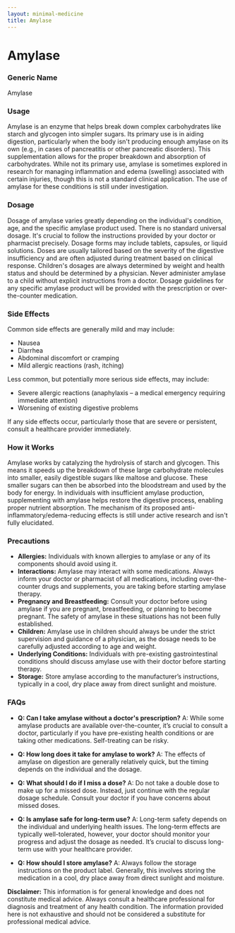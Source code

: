 ```yaml
---
layout: minimal-medicine
title: Amylase
---
```


# Amylase
### Generic Name
Amylase

### Usage
Amylase is an enzyme that helps break down complex carbohydrates like starch and glycogen into simpler sugars.  Its primary use is in aiding digestion, particularly when the body isn't producing enough amylase on its own (e.g., in cases of pancreatitis or other pancreatic disorders).  This supplementation allows for the proper breakdown and absorption of carbohydrates.  While not its primary use, amylase is sometimes explored in research for managing inflammation and edema (swelling) associated with certain injuries, though this is not a standard clinical application.  The use of amylase for these conditions is still under investigation.

### Dosage
Dosage of amylase varies greatly depending on the individual's condition, age, and the specific amylase product used.  There is no standard universal dosage.  It's crucial to follow the instructions provided by your doctor or pharmacist precisely.  Dosage forms may include tablets, capsules, or liquid solutions.  Doses are usually tailored based on the severity of the digestive insufficiency and are often adjusted during treatment based on clinical response.  Children's dosages are always determined by weight and health status and should be determined by a physician.  Never administer amylase to a child without explicit instructions from a doctor.  Dosage guidelines for any specific amylase product will be provided with the prescription or over-the-counter medication.

### Side Effects
Common side effects are generally mild and may include:

* Nausea
* Diarrhea
* Abdominal discomfort or cramping
* Mild allergic reactions (rash, itching)


Less common, but potentially more serious side effects, may include:


* Severe allergic reactions (anaphylaxis – a medical emergency requiring immediate attention)
* Worsening of existing digestive problems


If any side effects occur, particularly those that are severe or persistent, consult a healthcare provider immediately.

### How it Works
Amylase works by catalyzing the hydrolysis of starch and glycogen.  This means it speeds up the breakdown of these large carbohydrate molecules into smaller, easily digestible sugars like maltose and glucose.  These smaller sugars can then be absorbed into the bloodstream and used by the body for energy.  In individuals with insufficient amylase production, supplementing with amylase helps restore the digestive process, enabling proper nutrient absorption. The mechanism of its proposed anti-inflammatory/edema-reducing effects is still under active research and isn't fully elucidated.

### Precautions
* **Allergies:** Individuals with known allergies to amylase or any of its components should avoid using it.
* **Interactions:** Amylase may interact with some medications.  Always inform your doctor or pharmacist of all medications, including over-the-counter drugs and supplements, you are taking before starting amylase therapy.
* **Pregnancy and Breastfeeding:**  Consult your doctor before using amylase if you are pregnant, breastfeeding, or planning to become pregnant.  The safety of amylase in these situations has not been fully established.
* **Children:** Amylase use in children should always be under the strict supervision and guidance of a physician, as the dosage needs to be carefully adjusted according to age and weight.
* **Underlying Conditions:** Individuals with pre-existing gastrointestinal conditions should discuss amylase use with their doctor before starting therapy.
* **Storage:** Store amylase according to the manufacturer’s instructions, typically in a cool, dry place away from direct sunlight and moisture.


### FAQs

* **Q: Can I take amylase without a doctor's prescription?** A:  While some amylase products are available over-the-counter, it’s crucial to consult a doctor, particularly if you have pre-existing health conditions or are taking other medications.  Self-treating can be risky.

* **Q: How long does it take for amylase to work?** A: The effects of amylase on digestion are generally relatively quick, but the timing depends on the individual and the dosage.

* **Q: What should I do if I miss a dose?** A:  Do not take a double dose to make up for a missed dose. Instead, just continue with the regular dosage schedule. Consult your doctor if you have concerns about missed doses.

* **Q:  Is amylase safe for long-term use?** A:  Long-term safety depends on the individual and underlying health issues. The long-term effects are typically well-tolerated, however, your doctor should monitor your progress and adjust the dosage as needed.  It’s crucial to discuss long-term use with your healthcare provider.

* **Q: How should I store amylase?** A: Always follow the storage instructions on the product label. Generally, this involves storing the medication in a cool, dry place away from direct sunlight and moisture.

**Disclaimer:** This information is for general knowledge and does not constitute medical advice.  Always consult a healthcare professional for diagnosis and treatment of any health condition.  The information provided here is not exhaustive and should not be considered a substitute for professional medical advice.

